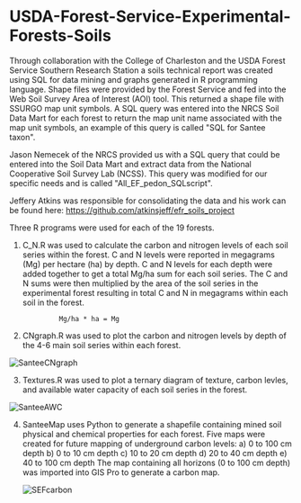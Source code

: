 # USDA-Forest-Service-Experimental-Forests-Soils
Through collaboration with the College of Charleston and the USDA Forest Service Southern Research Station a soils technical report was created using SQL for data mining and graphs generated in R programming language. Shape files were provided by the Forest Service and fed into the Web Soil Survey Area of Interest (AOI) tool. This returned a shape file with SSURGO map unit symbols. A SQL query was entered into the NRCS Soil Data Mart for each forest to return the map unit name associated with the map unit symbols, an example of this query is called "SQL for Santee taxon". 

Jason Nemecek of the NRCS provided us with a SQL query that could be entered into the Soil Data Mart and extract data from the National Cooperative Soil Survey Lab (NCSS). This query was modified for our specific needs and is called "All_EF_pedon_SQLscript". 

Jeffery Atkins was responsible for consolidating the data and his work can be found here:
        https://github.com/atkinsjeff/efr_soils_project
        
Three R programs were used for each of the 19 forests. 

1) C_N.R was used to calculate the carbon and nitrogen levels of each soil series within the forest. C and N levels were reported in megagrams (Mg) per hectare (ha) by depth. C and N levels for each depth were added together to get a total Mg/ha sum for each soil series. The C and N sums were then multiplied by the area of the soil series in the experimental forest resulting in total C and N in megagrams within each soil in the forest. 

                Mg/ha * ha = Mg
     
2) CNgraph.R was used to plot the carbon and nitrogen levels by depth of the 4-6 main soil series within each forest.


![SanteeCNgraph](https://user-images.githubusercontent.com/61474761/210826636-d1335036-e70a-430c-bc49-a8e21393b870.jpeg)


3) Textures.R was used to plot a ternary diagram of texture, carbon levles, and available water capacity of each soil series in the forest. 


![SanteeAWC](https://user-images.githubusercontent.com/61474761/210826860-39693c62-5a2c-462b-8993-0bf3964e644d.jpeg)

4) SanteeMap uses Python to generate a shapefile containing mined soil physical and chemical properties for each forest.
        Five maps were created for future mapping of underground carbon levels:
           a) 0 to 100 cm depth
           b) 0 to 10 cm depth
           c) 10 to 20 cm depth
           d) 20 to 40 cm depth
           e) 40 to 100 cm depth
   The map containing all horizons (0 to 100 cm depth) was imported into GIS Pro to generate a carbon map.
   
   ![SEFcarbon](https://github.com/carrie7490/USDA-Forest-Service-Experimental-Forests-Soils/assets/61474761/90a683c5-e9d4-4fa2-a94d-31a10affda47)

   

